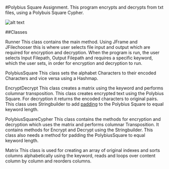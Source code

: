 
#Polybius Square Assignment.
This program encrypts and decrypts from txt files, using a Polybuis Square Cypher.

![alt text](https://github.com/sandrarawat/file-encryption-tool/blob/master/fileencryptiontoolgif.gif "File Encryption Tool Gif")

##Classes

Runner 
	This class contains the main method. Using JFrame and JFilechooser this is where user selects file input and output which are required for encryption and decryption.  When the program is run, the user selects Input Filepath, Output Filepath and requires a specific keyword, which the user sets, in order for encryption and decryption to run.

PolybiusSquare
	This class sets the alphabet Characters to their encoded Characters and vice versa using a Hashmap.

EncryptDecrypt
	This class creates a matrix using the keyword and performs columnar transposition. This class creates encrypted text using the Polybius Square. For decryption it returns the encoded characters to original pairs. This class uses Stringbuilder to add [padding](https://github.com/sandrarawat/file-encryption-tool/blob/74dbc0d14c3ea038904a1b62e2671bbcd55add12/src/ie/gmit/dip/EncryptDecrypt.java#L46) to the Polybius Square to equal keyword length.

PolybiusSquareCypher
	This class contains the methods for encryption and decryption which uses the matrix and performs columnar Transposition. It contains methods for Encrypt and Decrypt using the Stringbuilder. This class also needs a method for padding the PolybiusSquare to equal keyword length. 


Matrix 
	This class is used for creating an array of original indexes and sorts columns alphabetically using the keyword, reads and loops over content column by column and reorders columns.
  
